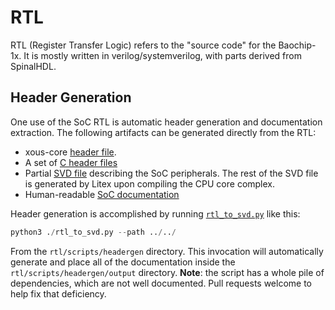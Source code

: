 # RTL

RTL (Register Transfer Logic) refers to the "source code" for the Baochip-1x. It is mostly written in verilog/systemverilog, with parts derived from SpinalHDL.

## Header Generation

One use of the SoC RTL is automatic header generation and documentation extraction. The following artifacts can be generated directly from the RTL:

- xous-core [header file](https://github.com/betrusted-io/xous-core/blob/main/utralib/src/generated/bao1x.rs).
- A set of [C header files](https://github.com/baochip/baochip-1x/blob/main/rtl/scripts/headergen/output/bao1x_peri.h)
- Partial [SVD file](https://github.com/baochip/baochip-1x/blob/main/rtl/scripts/headergen/output/bao1x_peri.svd) describing the SoC peripherals. The rest of the SVD file is generated by Litex upon compiling the CPU core complex.
- Human-readable [SoC documentation](https://ci.betrusted.io/bao1x/)

Header generation is accomplished by running [`rtl_to_svd.py`](https://github.com/baochip/baochip-1x/blob/main/rtl/scripts/headergen/rtl_to_svd.py) like this:

```python
python3 ./rtl_to_svd.py --path ../../
```

From the `rtl/scripts/headergen` directory. This invocation will automatically generate and place all of the documentation inside the `rtl/scripts/headergen/output` directory. **Note**: the script has a whole pile of dependencies, which are not well documented. Pull requests welcome to help fix that deficiency.



